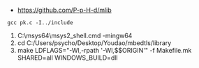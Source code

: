 
- https://github.com/P-p-H-d/mlib


```
gcc pk.c -I../include
```

1. C:\msys64\msys2_shell.cmd -mingw64
2. cd C:/Users/psycho/Desktop/Youdao/mbedtls/library
3. make LDFLAGS="-Wl,-rpath '-Wl,\$\$ORIGIN'" -f Makefile.mk SHARED=all WINDOWS_BUILD=dll